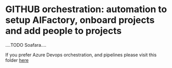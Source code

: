 # GITHUB orchestration: automation to setup AIFactory, onboard projects and add people to projects

....TODO Soafara....

If you prefer Azure Devops orchestration, and pipelines please visit this folder [here](../azure-devops/readme.md)